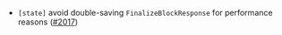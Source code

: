 - `[state]` avoid double-saving `FinalizeBlockResponse` for performance reasons
  ([\#2017](https://github.com/depinnetwork/por-consensus/pull/2017))
